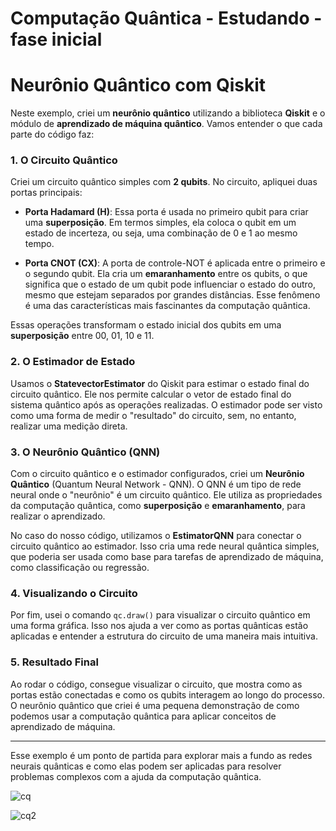 # Computação Quântica - Estudando - fase inicial

# Neurônio Quântico com Qiskit

Neste exemplo, criei um **neurônio quântico** utilizando a biblioteca **Qiskit** e o módulo de **aprendizado de máquina quântico**. Vamos entender o que cada parte do código faz:

### 1. **O Circuito Quântico**

Criei um circuito quântico simples com **2 qubits**. No circuito, apliquei duas portas principais:

- **Porta Hadamard (H)**: Essa porta é usada no primeiro qubit para criar uma **superposição**. Em termos simples, ela coloca o qubit em um estado de incerteza, ou seja, uma combinação de 0 e 1 ao mesmo tempo.

- **Porta CNOT (CX)**: A porta de controle-NOT é aplicada entre o primeiro e o segundo qubit. Ela cria um **emaranhamento** entre os qubits, o que significa que o estado de um qubit pode influenciar o estado do outro, mesmo que estejam separados por grandes distâncias. Esse fenômeno é uma das características mais fascinantes da computação quântica.

Essas operações transformam o estado inicial dos qubits em uma **superposição** entre 00, 01, 10 e 11.

### 2. **O Estimador de Estado**

Usamos o **StatevectorEstimator** do Qiskit para estimar o estado final do circuito quântico. Ele nos permite calcular o vetor de estado final do sistema quântico após as operações realizadas. O estimador pode ser visto como uma forma de medir o "resultado" do circuito, sem, no entanto, realizar uma medição direta.

### 3. **O Neurônio Quântico (QNN)**

Com o circuito quântico e o estimador configurados, criei um **Neurônio Quântico** (Quantum Neural Network - QNN). O QNN é um tipo de rede neural onde o "neurônio" é um circuito quântico. Ele utiliza as propriedades da computação quântica, como **superposição** e **emaranhamento**, para realizar o aprendizado.

No caso do nosso código, utilizamos o **EstimatorQNN** para conectar o circuito quântico ao estimador. Isso cria uma rede neural quântica simples, que poderia ser usada como base para tarefas de aprendizado de máquina, como classificação ou regressão.

### 4. **Visualizando o Circuito**

Por fim, usei o comando `qc.draw()` para visualizar o circuito quântico em uma forma gráfica. Isso nos ajuda a ver como as portas quânticas estão aplicadas e entender a estrutura do circuito de uma maneira mais intuitiva.

### 5. **Resultado Final**

Ao rodar o código, consegue visualizar o circuito, que mostra como as portas estão conectadas e como os qubits interagem ao longo do processo. O neurônio quântico que criei é uma pequena demonstração de como podemos usar a computação quântica para aplicar conceitos de aprendizado de máquina.

---

Esse exemplo é um ponto de partida para explorar mais a fundo as redes neurais quânticas e como elas podem ser aplicadas para resolver problemas complexos com a ajuda da computação quântica.

![cq](https://github.com/user-attachments/assets/163ca347-3edc-489a-900d-50b04781f1e6)



![cq2](https://github.com/user-attachments/assets/35f01554-0022-4322-90f0-4bfd8c7eb1b8)





